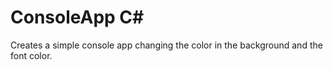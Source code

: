 # ConsoleApp C#

Creates a simple console app changing the color in the background and the font color. 
